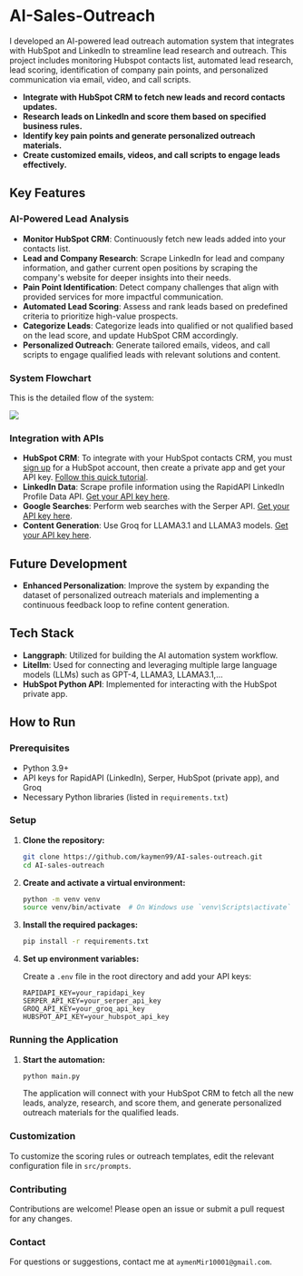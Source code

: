 <!DOCTYPE html>
<html lang="en">
<head>
    <meta charset="UTF-8">
    <meta name="viewport" content="width=device-width, initial-scale=1.0">
    <title>AI-Sales-Outreach: AI Hubspot Lead Outreach Automation System</title>
    <meta name="description" content="Discover our AI-powered lead outreach automation system that integrates with HubSpot and LinkedIn to streamline lead research, scoring, and personalized communication.">
    <meta name="keywords" content="AI sales outreach, lead automation, HubSpot integration, LinkedIn lead research, personalized outreach, lead scoring, AI communication tools">
    <meta name="author" content="kaymen99">
    <meta property="og:title" content="AI-Sales-Outreach: AI Hubspot Lead Outreach Automation System">
    <meta property="og:description" content="Streamline your lead outreach with our AI-powered system, integrating with HubSpot and LinkedIn for effective lead research, scoring, and personalized communication.">
    <meta property="og:type" content="website">
    <meta property="og:url" content="https://github.com/kaymen99/AI-sales-outreach">
</head>
<body>
    
# AI-Sales-Outreach

I developed an AI-powered lead outreach automation system that integrates with HubSpot and LinkedIn to streamline lead research and outreach. This project includes monitoring Hubspot contacts list, automated lead research, lead scoring, identification of company pain points, and personalized communication via email, video, and call scripts.

- **Integrate with HubSpot CRM to fetch new leads and record contacts updates.**
- **Research leads on LinkedIn and score them based on specified business rules.**
- **Identify key pain points and generate personalized outreach materials.**
- **Create customized emails, videos, and call scripts to engage leads effectively.**

## Key Features

### **AI-Powered Lead Analysis**

- **Monitor HubSpot CRM**: Continuously fetch new leads added into your contacts list.
- **Lead and Company Research**: Scrape LinkedIn for lead and company information, and gather current open positions by scraping the company's website for deeper insights into their needs.
- **Pain Point Identification**: Detect company challenges that align with provided services for more impactful communication.
- **Automated Lead Scoring**: Assess and rank leads based on predefined criteria to prioritize high-value prospects.
- **Categorize Leads**: Categorize leads into qualified or not qualified based on the lead score, and update HubSpot CRM accordingly.
- **Personalized Outreach**: Generate tailored emails, videos, and call scripts to engage qualified leads with relevant solutions and content.

### **System Flowchart**

This is the detailed flow of the system:

[![](https://mermaid.ink/img/pako:eNqFU8tuwjAQ_JWVz_ADHHoJ9CG1qIX21FSWay8kIrGD7YhWwL937ZAEWig5xTM7s7PrZMukUchGbGlFlcHrONVAzxI917jhBQrl3lN2hx6muIHHcIaFNSXc15-uMj5lHzAc3oDMUK74wlhusRS5zvWyUyeBA-Jg1nKNE4lT3XS8qA_uu1tTawXxvAOHwsosslwJL6jDPELRFMYERePrtlMDpbHYGk-m4zbO7x5xRiepOGKhZTjEjl2zno_luWv061oU-SLHoHpwTciXFjtawZ_6mLGr3NGtaLTCI6_QOqNFwcNMRbyfhoHnAwOTwHTJzltPjYd1b19XKpgnsycutOL4lXuyfosoEAqEwoTQo8wXIsX5O06aQnEpioI7afPKHwdOiIOEOJhHrot8UR29-6wnETt1zzc3h2Ggw7LmGOY42U_P__8xt2OfWdU1IRuwEi2Biv62bbBJmc-wxJSN6FUJu0pZqvdUJ2pv5t9aspG3NQ6YNfUyaw9N63Eu6I8t2WghCof7H6waUo0?type=png)](https://mermaid.live/edit#pako:eNqFU8tuwjAQ_JWVz_ADHHoJ9CG1qIX21FSWay8kIrGD7YhWwL937ZAEWig5xTM7s7PrZMukUchGbGlFlcHrONVAzxI917jhBQrl3lN2hx6muIHHcIaFNSXc15-uMj5lHzAc3oDMUK74wlhusRS5zvWyUyeBA-Jg1nKNE4lT3XS8qA_uu1tTawXxvAOHwsosslwJL6jDPELRFMYERePrtlMDpbHYGk-m4zbO7x5xRiepOGKhZTjEjl2zno_luWv061oU-SLHoHpwTciXFjtawZ_6mLGr3NGtaLTCI6_QOqNFwcNMRbyfhoHnAwOTwHTJzltPjYd1b19XKpgnsycutOL4lXuyfosoEAqEwoTQo8wXIsX5O06aQnEpioI7afPKHwdOiIOEOJhHrot8UR29-6wnETt1zzc3h2Ggw7LmGOY42U_P__8xt2OfWdU1IRuwEi2Biv62bbBJmc-wxJSN6FUJu0pZqvdUJ2pv5t9aspG3NQ6YNfUyaw9N63Eu6I8t2WghCof7H6waUo0)

### **Integration with APIs**

- **HubSpot CRM**: To integrate with your HubSpot contacts CRM, you must [sign up](https://www.hubspot.com/) for a HubSpot account, then create a private app and get your API key. [Follow this quick tutorial](https://www.youtube.com/watch?v=hSipSbiwc2s).
- **LinkedIn Data**: Scrape profile information using the RapidAPI LinkedIn Profile Data API. [Get your API key here](https://rapidapi.com/freshdata-freshdata-default/api/fresh-linkedin-profile-data).
- **Google Searches**: Perform web searches with the Serper API. [Get your API key here](https://serper.dev).
- **Content Generation**: Use Groq for LLAMA3.1 and LLAMA3 models. [Get your API key here](https://groq.com).

## Future Development

- **Enhanced Personalization**: Improve the system by expanding the dataset of personalized outreach materials and implementing a continuous feedback loop to refine content generation.

## Tech Stack

- **Langgraph**: Utilized for building the AI automation system workflow.
- **Litellm**: Used for connecting and leveraging multiple large language models (LLMs) such as GPT-4, LLAMA3, LLAMA3.1,...
- **HubSpot Python API**: Implemented for interacting with the HubSpot private app.

## How to Run

### Prerequisites

- Python 3.9+
- API keys for RapidAPI (LinkedIn), Serper, HubSpot (private app), and Groq
- Necessary Python libraries (listed in `requirements.txt`)

### Setup

1. **Clone the repository:**

   ```sh
   git clone https://github.com/kaymen99/AI-sales-outreach.git
   cd AI-sales-outreach
   ```

2. **Create and activate a virtual environment:**

   ```sh
   python -m venv venv
   source venv/bin/activate  # On Windows use `venv\Scripts\activate`
   ```

3. **Install the required packages:**

   ```sh
   pip install -r requirements.txt
   ```

4. **Set up environment variables:**

   Create a `.env` file in the root directory and add your API keys:

   ```env
   RAPIDAPI_KEY=your_rapidapi_key
   SERPER_API_KEY=your_serper_api_key
   GROQ_API_KEY=your_groq_api_key
   HUBSPOT_API_KEY=your_hubspot_api_key
   ```

### Running the Application

1. **Start the automation:**

   ```sh
   python main.py
   ```

   The application will connect with your HubSpot CRM to fetch all the new leads, analyze, research, and score them, and generate personalized outreach materials for the qualified leads.

### Customization

To customize the scoring rules or outreach templates, edit the relevant configuration file in `src/prompts`.

### Contributing

Contributions are welcome! Please open an issue or submit a pull request for any changes.

### Contact

For questions or suggestions, contact me at `aymenMir10001@gmail.com`.
</body>
</html>